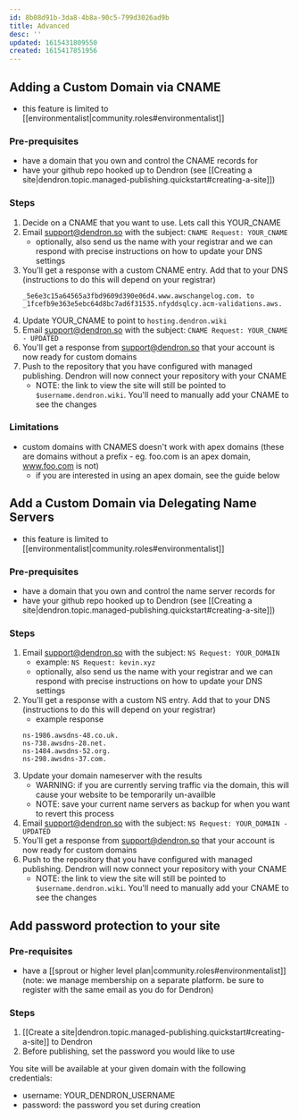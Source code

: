 ```yaml
---
id: 8b08d91b-3da8-4b8a-90c5-799d3026ad9b
title: Advanced
desc: ''
updated: 1615431809550
created: 1615417851956
---
```


## Adding a Custom Domain via CNAME

- this feature is limited to [[environmentalist|community.roles#environmentalist]] 

### Pre-prequisites 

- have a domain that you own and control the CNAME records for
- have your github repo hooked up to Dendron (see [[Creating a site|dendron.topic.managed-publishing.quickstart#creating-a-site]])

### Steps
1. Decide on a CNAME that you want to use. Lets call this YOUR_CNAME
1. Email support@dendron.so with the subject: `CNAME Request: YOUR_CNAME` 
    - optionally, also send us the name with your registrar and we can respond with precise instructions on how to update your DNS settings
1. You'll get a response with a custom CNAME entry. Add that to your DNS (instructions to do this will depend on your registrar)
    ```
    _5e6e3c15a64565a3fbd9609d390e06d4.www.awschangelog.com. to _1fcefb9e363e5ebc64d8bc7ad6f31535.nfyddsqlcy.acm-validations.aws.
    ```
1. Update YOUR_CNAME to point to `hosting.dendron.wiki`
1. Email support@dendron.so with the subject: `CNAME Request: YOUR_CNAME - UPDATED` 
1. You'll get a response from support@dendron.so that your account is now ready for custom domains
1. Push to the repository that you have configured with managed publishing. Dendron will now connect your repository with your CNAME
    - NOTE: the link to view the site will still be pointed to `$username.dendron.wiki`. You'll need to manually add your CNAME to see the changes
<!-- 1. Go to `app.dendron.so` and update your published site with the CNAME -->

### Limitations
- custom domains with CNAMES doesn't work with apex domains (these are domains without a prefix - eg. foo.com is an apex domain, www.foo.com is not)
    - if you are interested in using an apex domain, see the guide below

## Add a Custom Domain via Delegating Name Servers
- this feature is limited to [[environmentalist|community.roles#environmentalist]] 

### Pre-prequisites 

- have a domain that you own and control the name server records for
- have your github repo hooked up to Dendron (see [[Creating a site|dendron.topic.managed-publishing.quickstart#creating-a-site]])

### Steps
1. Email support@dendron.so with the subject: `NS Request: YOUR_DOMAIN` 
    - example: `NS Request: kevin.xyz`
    - optionally, also send us the name with your registrar and we can respond with precise instructions on how to update your DNS settings
1. You'll get a response with a custom NS entry. Add that to your DNS (instructions to do this will depend on your registrar)
    - example response
    ```
    ns-1986.awsdns-48.co.uk.
    ns-738.awsdns-28.net.
    ns-1484.awsdns-52.org.
    ns-298.awsdns-37.com.
    ```
1. Update your domain nameserver with the results 
    - WARNING: if you are currently serving traffic via the domain, this will cause your website to be temporarily un-availble
    - NOTE: save your current name servers as backup for when you want to revert this process
1. Email support@dendron.so with the subject: `NS Request: YOUR_DOMAIN - UPDATED` 
1. You'll get a response from support@dendron.so that your account is now ready for custom domains
1. Push to the repository that you have configured with managed publishing. Dendron will now connect your repository with your CNAME
    - NOTE: the link to view the site will still be pointed to `$username.dendron.wiki`. You'll need to manually add your CNAME to see the changes


## Add password protection to your site

### Pre-requisites
- have a [[sprout or higher level plan|community.roles#environmentalist]] (note: we manage membership on a separate platform. be sure to register with the same email as you do for Dendron)

### Steps
1. [[Create a site|dendron.topic.managed-publishing.quickstart#creating-a-site]] to Dendron
1. Before publishing, set the password you would like to use

You site will be available at your given domain with the following credentials:
- username: YOUR_DENDRON_USERNAME
- password: the password you set during creation
